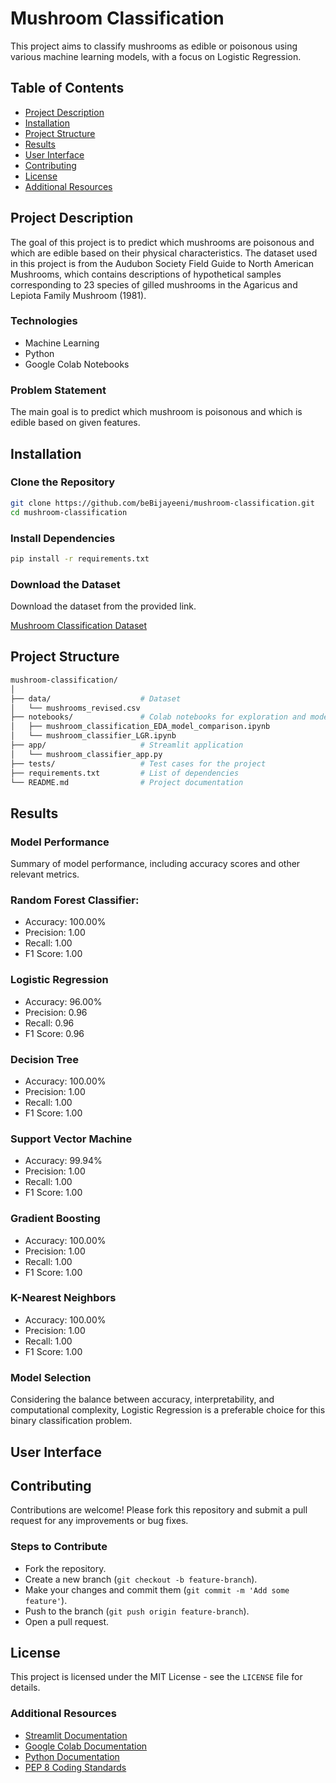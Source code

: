 # Mushroom Classification

This project aims to classify mushrooms as edible or poisonous using various machine learning models, with a focus on Logistic Regression.

## Table of Contents
- [Project Description](#project-description)
- [Installation](#installation)
- [Project Structure](#project-structure)
- [Results](#results)
- [User Interface](#user-interface)
- [Contributing](#contributing)
- [License](#license)
- [Additional Resources](#additional-resources)

## Project Description
The goal of this project is to predict which mushrooms are poisonous and which are edible based on their physical characteristics. The dataset used in this project is from the Audubon Society Field Guide to North American Mushrooms, which contains descriptions of hypothetical samples corresponding to 23 species of gilled mushrooms in the Agaricus and Lepiota Family Mushroom (1981).

### Technologies
- Machine Learning
- Python
- Google Colab Notebooks

### Problem Statement
The main goal is to predict which mushroom is poisonous and which is edible based on given features.

## Installation

### Clone the Repository
```sh
git clone https://github.com/beBijayeeni/mushroom-classification.git
cd mushroom-classification
```

### Install Dependencies
```sh
pip install -r requirements.txt
```

### Download the Dataset
Download the dataset from the provided link.

[Mushroom Classification Dataset](https://www.kaggle.com/uciml/mushroom-classification)

## Project Structure

```sh
mushroom-classification/
│
├── data/                    # Dataset
│   └── mushrooms_revised.csv
├── notebooks/               # Colab notebooks for exploration and model building
│   ├── mushroom_classification_EDA_model_comparison.ipynb
│   └── mushroom_classifier_LGR.ipynb
├── app/                     # Streamlit application
│   └── mushroom_classifier_app.py
├── tests/                   # Test cases for the project
├── requirements.txt         # List of dependencies
└── README.md                # Project documentation
```

## Results

### Model Performance
Summary of model performance, including accuracy scores and other relevant metrics.

### Random Forest Classifier:
- Accuracy: 100.00%
- Precision: 1.00
- Recall: 1.00
- F1 Score: 1.00

### Logistic Regression
- Accuracy: 96.00%
- Precision: 0.96
- Recall: 0.96
- F1 Score: 0.96

### Decision Tree
- Accuracy: 100.00%
- Precision: 1.00
- Recall: 1.00
- F1 Score: 1.00

### Support Vector Machine
- Accuracy: 99.94%
- Precision: 1.00
- Recall: 1.00
- F1 Score: 1.00

### Gradient Boosting
- Accuracy: 100.00%
- Precision: 1.00
- Recall: 1.00
- F1 Score: 1.00

### K-Nearest Neighbors
- Accuracy: 100.00%
- Precision: 1.00
- Recall: 1.00
- F1 Score: 1.00

### Model Selection
Considering the balance between accuracy, interpretability, and computational complexity, Logistic Regression is a preferable choice for this binary classification problem.

## User Interface



## Contributing

Contributions are welcome! Please fork this repository and submit a pull request for any improvements or bug fixes.

### Steps to Contribute
- Fork the repository.
- Create a new branch (`git checkout -b feature-branch`).
- Make your changes and commit them (`git commit -m 'Add some feature'`).
- Push to the branch (`git push origin feature-branch`).
- Open a pull request.

## License

This project is licensed under the MIT License - see the `LICENSE` file for details.

### Additional Resources
- [Streamlit Documentation](https://docs.streamlit.io/)
- [Google Colab Documentation](https://colab.research.google.com/notebooks/basic_features_overview.ipynb)
- [Python Documentation](https://docs.python.org/3/)
- [PEP 8 Coding Standards](https://peps.python.org/pep-0008/)
